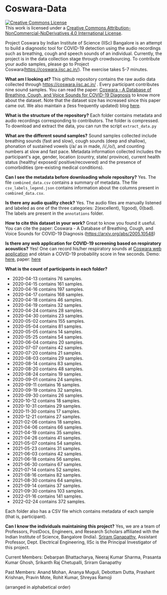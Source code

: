 # Coswara-Data

<a rel="license" href="http://creativecommons.org/licenses/by-nc-nd/4.0/"><img alt="Creative Commons License" style="border-width:0" src="https://i.creativecommons.org/l/by-nc-nd/4.0/88x31.png" /></a><br />This work is licensed under a <a rel="license" href="http://creativecommons.org/licenses/by-nc-nd/4.0/">Creative Commons Attribution-NonCommercial-NoDerivatives 4.0 International License</a>.

Project Coswara by Indian Institute of Science (IISc) Bangalore is an attempt to build a diagnostic tool for COVID-19 detection using the audio recordings such as breathing, cough and speech sounds of an individual. Currently, the project is in the data collection stage through crowdsourcing. To contribute your audio samples, please go to Project Coswara(https://coswara.iisc.ac.in/). The exercise takes 5-7 minutes.

<strong>What am I looking at?</strong>
This github repository contains the raw audio data collected through https://coswara.iisc.ac.in/ . Every participant contributes nine sound samples. You can read the paper: [Coswara - A Database of Breathing, Cough, and Voice Sounds for COVID-19 Diagnosis](https://arxiv.org/abs/2005.10548) to know more about the dataset. Note that the dataset size has increased since this paper came out. We also maintain a (less frequently updated) blog [here](https://iiscleap.github.io/coswara-blog/coswara/2020/11/23/visualize_coswara_data_metadata.html).

<strong>What is the structure of the repository?</strong>
Each folder contains metadata and audio recordings corresponding to contributors. The folder is compressed. To download and extract the data, you can run the script `extract_data.py`

<strong>What are the different sound samples?</strong>
Sound samples collected include breathing sounds (fast and slow), cough sounds (deep and shallow), phonation of sustained vowels (/a/ as in made, /i/,/o/), and counting numbers at slow and fast pace. Metadata information collected includes the participant's age, gender, location (country, state/ province), current health status (healthy/ exposed/ positive/recovered) and the presence of comorbidities (pre-existing medical conditions).

<strong>Can I see the metadata before downloading whole repository?</strong>
Yes. The file `combined_data.csv` contains a summary of metadata. The file `csv_labels_legend.json` contains information about the columns present in `combined_data.csv`.

<strong>Is there any audio quality check?</strong>
Yes. The audio files are manually listened and labeled as one of the three categories: 2(excellent), 1(good), 0(bad). The labels are present in the `annotations` folder.

<strong>How to cite this dataset in your work?</strong>
Great to know you found it useful. You can cite the paper: Coswara - A Database of Breathing, Cough, and Voice Sounds for COVID-19 Diagnosis (https://arxiv.org/abs/2005.10548)

<strong>Is there any web application for COVID-19 screening based on respiratory acoustics?</strong>
Yes! One can record his/her respiratory sounds at [Coswara web application](https://coswara.iisc.ac.in/) and obtain a COVID-19 probability score in few seconds. Demo: [here](https://www.youtube.com/watch?v=9CltKLE_HIs&t=19s&ab_channel=LEAPLabIIScIndianInstituteofScience), paper: [here](https://arxiv.org/pdf/2206.05053.pdf)

<strong>What is the count of participants in each folder?</strong>

- 2020-04-13 contains 76 samples.
- 2020-04-15 contains 161 samples. 
- 2020-04-16 contains 197 samples.
- 2020-04-17 contains 168 samples.
- 2020-04-18 contains 46 samples. 
- 2020-04-19 contains 32 samples.
- 2020-04-24 contains 28 samples.
- 2020-04-30 contains 23 samples.
- 2020-05-02 contains 155 samples.
- 2020-05-04 contains 81 samples.
- 2020-05-05 contains 14 samples.
- 2020-05-25 contains 54 samples.
- 2020-06-04 contains 20 samples.
- 2020-07-07 contains 42 samples.
- 2020-07-20 contains 21 samples.
- 2020-08-03 contains 29 samples.
- 2020-08-14 contains 83 samples.
- 2020-08-20 contains 48 samples.
- 2020-08-24 contains 19 samples.
- 2020-09-01 contains 24 samples.
- 2020-09-11 contains 16 samples.
- 2020-09-19 contains 32 samples.
- 2020-09-30 contains 26 samples.
- 2020-10-12 contains 18 samples.
- 2020-10-31 contains 29 samples.
- 2020-11-30 contains 17 samples.
- 2020-12-21 contains 27 samples.
- 2021-02-06 contains 18 samples.
- 2021-04-06 contains 66 samples.
- 2021-04-19 contains 35 samples.
- 2021-04-26 contains 41 samples.
- 2021-05-07 contains 54 samples.
- 2021-05-23 contains 31 samples.
- 2021-06-03 contains 42 samples.
- 2021-06-18 contains 56 samples.
- 2021-06-30 contains 67 samples.
- 2021-07-14 contains 52 samples.
- 2021-08-16 contains 82 samples.
- 2021-08-30 contains 64 samples. 
- 2021-09-14 contains 37 samples.
- 2021-09-30 contains 103 samples.
- 2022-01-16 contains 141 samples.
- 2022-02-24 contains 372 samples.

Each folder also has a CSV file which contains metadata of each sample (that is, participant).

<strong>Can I know the individuals maintaining this project?</strong>
Yes, we are a team of Professors, PostDocs, Engineers, and Research Scholars affiliated with the Indian Institute of Science, Bangalore (India). [Sriram Ganapathy](http://leap.ee.iisc.ac.in/sriram/), Assistant Professor, Dept. Electrical Engineering, IISc is the Principal Investigator of this project.

Current Members: Debarpan Bhattacharya, Neeraj Kumar Sharma, Prasanta Kumar Ghosh, Srikanth Raj Chetupalli, Sriram Ganapathy

Past Members: Anand Mohan, Ananya Muguli, Debottam Dutta, Prashant Krishnan, Pravin Mote, Rohit Kumar, Shreyas Ramoji

(arranged in alphabetical order)
